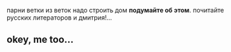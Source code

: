 парни ветки из веток надо строить дом **подумайте об этом**. почитайте русских литераторов и дмитрия!...
## okey, me too...
